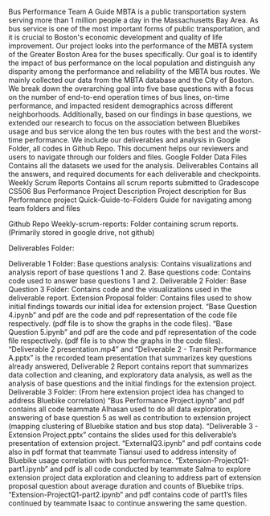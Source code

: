 Bus Performance Team A Guide
MBTA is a public transportation system serving more than 1 million people a day in the Massachusetts Bay Area. As bus service is one of the most important forms of public transportation, and it is crucial to Boston's economic development and quality of life improvement. Our project looks into the performance of the MBTA system of the Greater Boston Area for the buses specifically. Our goal is to identify the impact of bus performance on the local population and distinguish any disparity among the performance and reliability of the MBTA bus routes. We mainly collected our data from the MBTA database and the City of Boston. We break down the overarching goal into five base questions with a focus on the number of end-to-end operation times of bus lines, on-time performance, and impacted resident demographics across different neighborhoods.  Additionally, based on our findings in base questions, we extended our research to focus on the association between Bluebikes usage and bus service along the ten bus routes with the best and the worst-time performance. 
We include our deliverables and analysis in Google Folder, all codes in Github Repo. This document helps our reviewers and users to navigate through our folders and files.
Google Folder
Data Files
	Contains all the datasets we used for the analysis.
Deliverables
	Contains all the answers, and required documents for each deliverable and checkpoints.
Weekly Scrum Reports
	Contains all scrum reports submitted to Gradescope
CS506 Bus Performance Project Description
	Project description for Bus Performance project
Quick-Guide-to-Folders
	Guide for navigating among team folders and files

Github Repo
Weekly-scrum-reports: 
Folder containing scrum reports. (Primarily stored in google drive, not github)


Deliverables Folder:

Deliverable 1 Folder:
Base questions analysis: Contains visualizations and analysis report of base questions 1 and 2.
Base questions code: Contains code used to answer base questions 1 and 2.
Deliverable 2 Folder:
Base Question 3 Folder: Contains code and the visualizations used in the deliverable report.
Extension Proposal folder: Contains files used to show initial findings towards our initial idea for extension project.
“Base Question 4.ipynb” and pdf are the code and pdf representation of the code file respectively. (pdf file is to show the graphs in the code files).
“Base Question 5.ipynb” and pdf are the code and pdf representation of the code file respectively. (pdf file is to show the graphs in the code files).
“Deliverable 2 presentation.mp4” and “Deliverable 2 - Transit Performance A.pptx” is the recorded team presentation that summarizes key questions already answered,
Deliverable 2 Report contains report that summarizes data collection and cleaning, and exploratory data analysis, as well as the analysis of base questions and the initial findings for the extension project.
Deliverable 3 Folder: (From here extension project idea has changed to address Bluebike correlation)
“Bus Performance Project.ipynb” and pdf contains all code teammate Alhasan used to do all data exploration, answering of base question 5 as well as contribution to extension project (mapping clustering of Bluebike station and bus stop data).
“Deliverable 3 - Extension Project.pptx” contains the slides used for this deliverable’s presentation of extension project.
“ExternalQ3.ipynb” and pdf contains code also in pdf format that teammate Tiansui used to address intensity of Bluebike usage correlation with bus performance.
“Extension-ProjectQ1-part1.ipynb” and pdf is all code conducted by teammate Salma to explore extension project data exploration and cleaning to address part of extension proposal question about average duration and counts of Bluebike trips.
“Extension-ProjectQ1-part2.ipynb” and pdf contains code of part1’s files continued by teammate Isaac to continue answering the same question.


